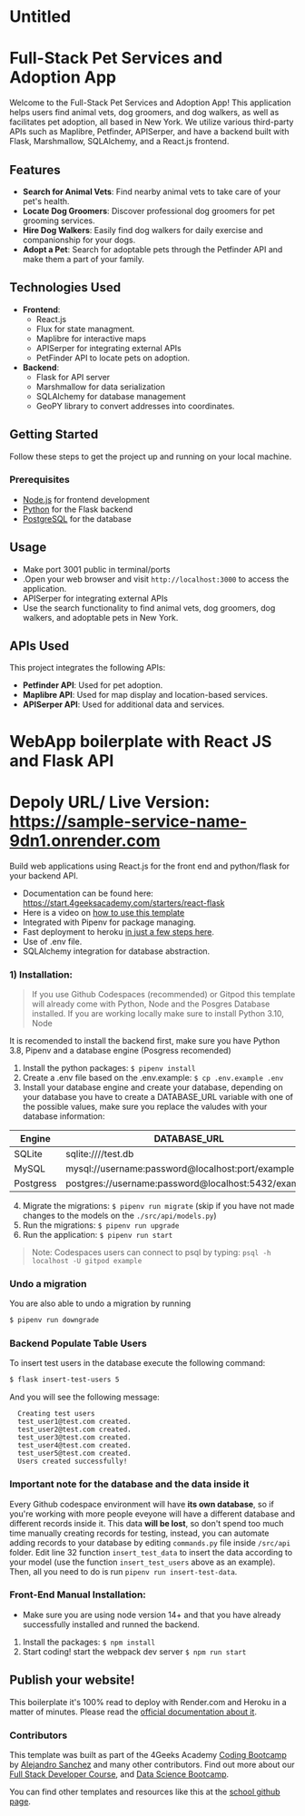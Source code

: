 # Untitled

# Full-Stack Pet Services and Adoption App

Welcome to the Full-Stack Pet Services and Adoption App! This application helps users find animal vets, dog groomers, and dog walkers, as well as facilitates pet adoption, all based in New York. We utilize various third-party APIs such as Maplibre, Petfinder, APISerper, and have a backend built with Flask, Marshmallow, SQLAlchemy, and a React.js frontend.

## Features

- **Search for Animal Vets**: Find nearby animal vets to take care of your pet's health.
- **Locate Dog Groomers**: Discover professional dog groomers for pet grooming services.
- **Hire Dog Walkers**: Easily find dog walkers for daily exercise and companionship for your dogs.
- **Adopt a Pet**: Search for adoptable pets through the Petfinder API and make them a part of your family.

## Technologies Used

- **Frontend**:
    - React.js
    - Flux for state managment.
    - Maplibre for interactive maps
    - APISerper for integrating external APIs
    - PetFinder API to locate pets on adoption.
- **Backend**:
    - Flask for API server
    - Marshmallow for data serialization
    - SQLAlchemy for database management
    - GeoPY library to convert addresses into coordinates.

## Getting Started

Follow these steps to get the project up and running on your local machine.

### Prerequisites

- [Node.js](https://nodejs.org/) for frontend development
- [Python](https://www.python.org/) for the Flask backend
- [PostgreSQL](https://www.postgresql.org/) for the database

## Usage

- Make port 3001 public in terminal/ports
- .Open your web browser and visit `http://localhost:3000` to access the application.
- APISerper for integrating external APIs
- Use the search functionality to find animal vets, dog groomers, dog walkers, and adoptable pets in New York.

## APIs Used

This project integrates the following APIs:

- **Petfinder API**: Used for pet adoption.
- **Maplibre API**: Used for map display and location-based services.
- **APISerper API**: Used for additional data and services.

# WebApp boilerplate with React JS and Flask API

# Depoly URL/ Live Version: https://sample-service-name-9dn1.onrender.com 

Build web applications using React.js for the front end and python/flask for your backend API.

- Documentation can be found here: https://start.4geeksacademy.com/starters/react-flask
- Here is a video on [how to use this template](https://www.loom.com/share/f37c6838b3f1496c95111e515e83dd9b)
- Integrated with Pipenv for package managing.
- Fast deployment to heroku [in just a few steps here](https://start.4geeksacademy.com/backend/deploy-heroku-posgres).
- Use of .env file.
- SQLAlchemy integration for database abstraction.

### 1) Installation:

> If you use Github Codespaces (recommended) or Gitpod this template will already come with Python, Node and the Posgres Database installed. If you are working locally make sure to install Python 3.10, Node 

It is recomended to install the backend first, make sure you have Python 3.8, Pipenv and a database engine (Posgress recomended)

1. Install the python packages: `$ pipenv install`
2. Create a .env file based on the .env.example: `$ cp .env.example .env`
3. Install your database engine and create your database, depending on your database you have to create a DATABASE_URL variable with one of the possible values, make sure you replace the valudes with your database information:

| Engine    | DATABASE_URL                                        |
| --------- | --------------------------------------------------- |
| SQLite    | sqlite:////test.db                                  |
| MySQL     | mysql://username:password@localhost:port/example    |
| Postgress | postgres://username:password@localhost:5432/example |

4. Migrate the migrations: `$ pipenv run migrate` (skip if you have not made changes to the models on the `./src/api/models.py`)
5. Run the migrations: `$ pipenv run upgrade`
6. Run the application: `$ pipenv run start`

> Note: Codespaces users can connect to psql by typing: `psql -h localhost -U gitpod example`

### Undo a migration

You are also able to undo a migration by running

```sh
$ pipenv run downgrade
```

### Backend Populate Table Users

To insert test users in the database execute the following command:

```sh
$ flask insert-test-users 5
```

And you will see the following message:

```
  Creating test users
  test_user1@test.com created.
  test_user2@test.com created.
  test_user3@test.com created.
  test_user4@test.com created.
  test_user5@test.com created.
  Users created successfully!
```

### **Important note for the database and the data inside it**

Every Github codespace environment will have **its own database**, so if you're working with more people eveyone will have a different database and different records inside it. This data **will be lost**, so don't spend too much time manually creating records for testing, instead, you can automate adding records to your database by editing ```commands.py``` file inside ```/src/api``` folder. Edit line 32 function ```insert_test_data``` to insert the data according to your model (use the function ```insert_test_users``` above as an example). Then, all you need to do is run ```pipenv run insert-test-data```.

### Front-End Manual Installation:

-   Make sure you are using node version 14+ and that you have already successfully installed and runned the backend.

1. Install the packages: `$ npm install`
2. Start coding! start the webpack dev server `$ npm run start`

## Publish your website!

This boilerplate it's 100% read to deploy with Render.com and Heroku in a matter of minutes. Please read the [official documentation about it](https://start.4geeksacademy.com/deploy).

### Contributors

This template was built as part of the 4Geeks Academy [Coding Bootcamp](https://4geeksacademy.com/us/coding-bootcamp) by [Alejandro Sanchez](https://twitter.com/alesanchezr) and many other contributors. Find out more about our [Full Stack Developer Course](https://4geeksacademy.com/us/coding-bootcamps/part-time-full-stack-developer), and [Data Science Bootcamp](https://4geeksacademy.com/us/coding-bootcamps/datascience-machine-learning).

You can find other templates and resources like this at the [school github page](https://github.com/4geeksacademy/).
